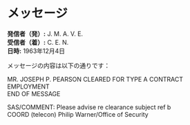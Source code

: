 # メッセージ

**発信者（発）:** J. M. A. V. E.  
**受信者（着）:** C. E. N.  
**日時:** 1963年12月4日

メッセージの内容は以下の通りです：

MR. JOSEPH P. PEARSON CLEARED FOR TYPE A CONTRACT EMPLOYMENT  
END OF MESSAGE  

SAS/COMMENT: Please advise re clearance subject ref b  
COORD (telecon) Philip Warner/Office of Security